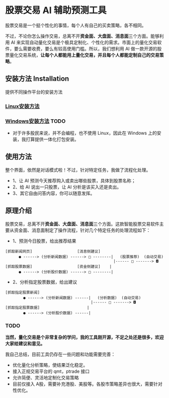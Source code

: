 # 股票交易 AI 辅助预测工具

股票交易是一个挺个性化的事情，每个人有自己的买卖策略，各不相同。

不过，不论你怎么操作交易，总离不开**资金面、大盘面、消息面**三个方面。能够利用 AI 来实现自动量化交易是个极具定制化、个性化的需求。市面上的量化交易软件，要么需要收费，要么有较高使用门槛。所以，我们想利用 AI 做一款开源的股票量化交易系统，**让每个人都能用上量化交易，并且每个人都能定制自己的交易策略**。


## 安装方法 Installation

提供不同操作平台的安装方法

### [Linux安装方法](../../demohouse/quant_trading/docs/linux_installation.md)

### [Windows安装方法]() TODO

- 对于许多股民来说，并不会编程，也不使用 Linux，因此在 Windows 上的安装，我打算提供一体化打包安装。

## 使用方法

整个界面，依然是对话模式啦！不过，针对特定任务，我做了流程化处理。

- 1、让 AI 预测今天推荐购入或卖出哪些股票，具体到股票名称；
- 2、给 AI 说出一只股票，让 AI 分析是该买入还是卖出。
- 3、其它自由问答内容，你可以随意发挥。


## 原理介绍

股票交易，总离不开**资金面、大盘面、消息面**三个方面。这款智能股票交易软件主要从资金面、消息面制定了操作流程，针对几个特定任务的处理流程如下：

- 1、预测今日股票，给出推荐结果
```
[抓取新闻网页]                    [消息侧建议]
      ● ------> (分析新闻数据) ------> □ --------|   (股票推荐)  (自动交易)
                                                |------ □ -------> ◘
[抓取股票数据]                    [资金侧建议]    |
      ● ------> (分析股价数据) ------> □ --------|

```

- 2、分析指定股票数据，给出建议
```
[抓取指定股票新闻]
        ● ------> (分析新闻数据) ------|   (分析数据)  (自动交易)
                                      |------ □ -------> ◘
[抓取指定股票数据]                     |
        ● ------> (分析股价数据) ------|

```



### TODO

**当然，量化交易是个非常复杂的学问，我的工具刚开源，不足之处还是很多，欢迎大家给建议和意见。**

我自己总结，目前工具仍存在一些问题和功能需要完善：

- 优化量化分析策略，使结果泛化稳定。
- 接入正规交易平台的 qmt，ptrade 接口
- 允许简便、灵活地定制化交易策略
- 目前仅接入 A股，需要补充港股、美股等。各股市策略差异也很大，需要针对性优化。
